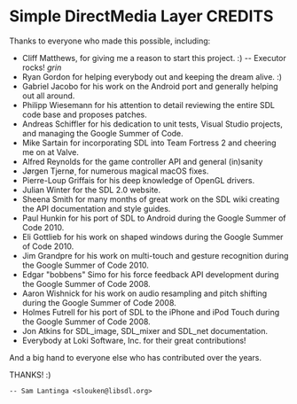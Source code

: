 # Simple DirectMedia Layer CREDITS

Thanks to everyone who made this possible, including:

- Cliff Matthews, for giving me a reason to start this project. :)  -- Executor rocks!  *grin*
- Ryan Gordon for helping everybody out and keeping the dream alive. :)
- Gabriel Jacobo for his work on the Android port and generally helping out all around.
- Philipp Wiesemann for his attention to detail reviewing the entire SDL code base and proposes patches.
- Andreas Schiffler for his dedication to unit tests, Visual Studio projects, and managing the Google Summer of Code.
- Mike Sartain for incorporating SDL into Team Fortress 2 and cheering me on at Valve.
- Alfred Reynolds for the game controller API and general (in)sanity
- Jørgen Tjernø¸ for numerous magical macOS fixes.
- Pierre-Loup Griffais for his deep knowledge of OpenGL drivers.
- Julian Winter for the SDL 2.0 website.
- Sheena Smith for many months of great work on the SDL wiki creating the API documentation and style guides.
- Paul Hunkin for his port of SDL to Android during the Google Summer of Code 2010.
- Eli Gottlieb for his work on shaped windows during the Google Summer of Code 2010.
- Jim Grandpre for his work on multi-touch and gesture recognition during
  the Google Summer of Code 2010.
- Edgar "bobbens" Simo for his force feedback API development during the
  Google Summer of Code 2008.
- Aaron Wishnick for his work on audio resampling and pitch shifting during
  the Google Summer of Code 2008.
- Holmes Futrell for his port of SDL to the iPhone and iPod Touch during the
  Google Summer of Code 2008.
- Jon Atkins for SDL_image, SDL_mixer and SDL_net documentation.
- Everybody at Loki Software, Inc. for their great contributions!

 And a big hand to everyone else who has contributed over the years.

THANKS! :)

    -- Sam Lantinga <slouken@libsdl.org>

